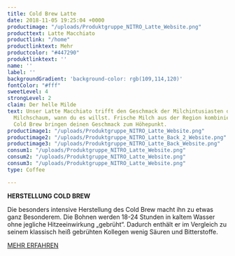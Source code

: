 ```yaml
---
title: Cold Brew Latte
date: 2018-11-05 19:25:04 +0000
productimage: "/uploads/Produktgruppe_NITRO_Latte_Website.png"
producttext: Latte Macchiato
productlink: "/home"
productlinktext: Mehr
productcolor: "#447290"
produktlinktext: ''
name: ''
label: ''
backgroundGradient: 'background-color: rgb(109,114,120)'
fontColor: "#fff"
sweetLevel: 4
strongLevel: 2
claim: Der helle Milde
text: Unser Latte Macchiato trifft den Geschmack der Milchintusiasten durch frischem
  Milchschaum, wann du es willst. Frische Milch aus der Region kombiniert mit echtem
  Cold Brew bringen deinen Geschmack zum Höhepunkt.
productimage1: "/uploads/Produktgruppe_NITRO_Latte_Website.png"
productimage2: "/uploads/Produktgruppe_NITRO_Latte_Back_2_Website.png"
productimage3: "/uploads/Produktgruppe_NITRO_Latte_Back_Website.png"
consum1: "/uploads/Produktgruppe_NITRO_Latte_Website.png"
consum2: "/uploads/Produktgruppe_NITRO_Latte_Website.png"
consum3: "/uploads/Produktgruppe_NITRO_Latte_Website.png"
type: Coffee

---
```

**HERSTELLUNG COLD BREW**

Die besonders intensive Herstellung des Cold Brew macht ihn zu etwas ganz Besonderem. Die Bohnen werden 18-24 Stunden in kaltem Wasser ohne jegliche Hitzeeinwirkung „gebrüht“. Dadurch enthält er im Vergleich zu seinem klassisch heiß gebrühten Kollegen wenig Säuren und Bitterstoffe.

[MEHR ERFAHREN](https://dock-18.de/events/herkunft/)